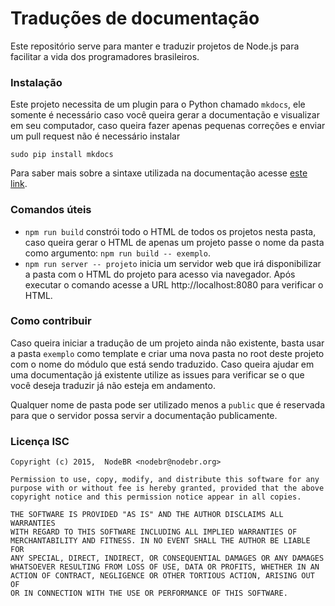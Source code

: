 # Traduções de documentação

Este repositório serve para manter e traduzir projetos de Node.js para facilitar
a vida dos programadores brasileiros.

### Instalação

Este projeto necessita de um plugin para o Python chamado `mkdocs`, ele somente
é necessário caso você queira gerar a documentação e visualizar em seu
computador, caso queira fazer apenas pequenas correções e enviar um pull request
não é necessário instalar

```shell
sudo pip install mkdocs
```

Para saber mais sobre a sintaxe utilizada na documentação acesse
[este link](http://www.mkdocs.org/user-guide/writing-your-docs/).

### Comandos úteis

* `npm run build` constrói todo o HTML de todos os projetos nesta pasta, caso
queira gerar o HTML de apenas um projeto passe o nome da pasta como argumento:
`npm run build -- exemplo`.
* `npm run server -- projeto` inicia um servidor web que irá disponibilizar a
pasta com o HTML do projeto para acesso via navegador. Após executar o comando
acesse a URL http://localhost:8080 para verificar o HTML.

### Como contribuir

Caso queira iniciar a tradução de um projeto ainda não existente, basta usar a
pasta `exemplo` como template e criar uma nova pasta no root deste projeto com
o nome do módulo que está sendo traduzido. Caso queira ajudar em uma
documentação já existente utilize as issues para verificar se o que você deseja
traduzir já não esteja em andamento.

Qualquer nome de pasta pode ser utilizado menos a `public` que é reservada para
que o servidor possa servir a documentação publicamente.

### Licença ISC

```
Copyright (c) 2015,  NodeBR <nodebr@nodebr.org>

Permission to use, copy, modify, and distribute this software for any
purpose with or without fee is hereby granted, provided that the above
copyright notice and this permission notice appear in all copies.

THE SOFTWARE IS PROVIDED "AS IS" AND THE AUTHOR DISCLAIMS ALL WARRANTIES
WITH REGARD TO THIS SOFTWARE INCLUDING ALL IMPLIED WARRANTIES OF
MERCHANTABILITY AND FITNESS. IN NO EVENT SHALL THE AUTHOR BE LIABLE FOR
ANY SPECIAL, DIRECT, INDIRECT, OR CONSEQUENTIAL DAMAGES OR ANY DAMAGES
WHATSOEVER RESULTING FROM LOSS OF USE, DATA OR PROFITS, WHETHER IN AN
ACTION OF CONTRACT, NEGLIGENCE OR OTHER TORTIOUS ACTION, ARISING OUT OF
OR IN CONNECTION WITH THE USE OR PERFORMANCE OF THIS SOFTWARE.

```

